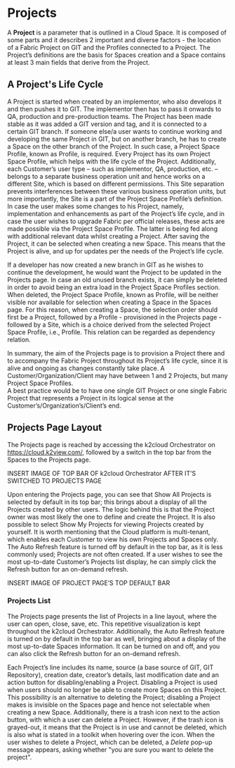 # Projects

A **Project** is a parameter that is outlined in a Cloud Space. It is composed of some parts and it describes 2 important and diverse factors - the location of a Fabric Project on GIT and the Profiles connected to a Project. The Project’s definitions are the basis for Spaces creation and a Space contains at least 3 main fields that derive from the Project.

## A Project's Life Cycle
A Project is started when created by an implementor, who also develops it and then pushes it to GIT. The implementor then has to pass it onwards to QA, production and pre-production teams. The Project has been made stable as it was added a GIT version and tag, and it is connected to a certain GIT branch. If someone else/a user wants to continue working and developing the same Project in GIT, but on another branch, he has to create a Space on the other branch of the Project. In such case, a Project Space Profile, known as Profile, is required. Every Project has its own Project Space Profile, which helps with the life cycle of the Project.
Additionally, each Customer’s user type – such as implementor, QA, production, etc. – belongs to a separate business operation unit and hence works on a different Site, which is based on different permissions. This Site separation prevents interferences between these various business operation units, but more importantly, the Site is a part of the Project Space Profile’s definition.
In case the user makes some changes to his Project, namely, implementation and enhancements as part of the Project’s life cycle, and in case the user wishes to upgrade Fabric per official releases, these acts are made possible via the Project Space Profile. The latter is being fed along with additional relevant data whilst creating a Project. After saving the Project, it can be selected when creating a new Space. This means that the Project is alive, and up for updates per the needs of the Project’s life cycle.

If a developer has now created a new branch in GIT as he wishes to continue the development, he would want the Project to be updated in the Projects page.
In case an old unused branch exists, it can simply be deleted in order to avoid being an extra load in the Project Space Profiles section. When deleted, the Project Space Profile, known as Profile, will be neither visible nor available for selection when creating a Space in the Spaces page. For this reason, when creating a Space, the selection order should first be a Project, followed by a Profile - provisioned in the Projects page - followed by a Site, which is a choice derived from the selected Project Space Profile, i.e., Profile. This relation can be regarded as dependency relation.

In summary, the aim of the Projects page is to provision a Project there and to accompany the Fabric Project throughout its Project’s life cycle, since it is alive and ongoing as changes constantly take place. 
A Customer/Organization/Client may have between 1 and 2 Projects, but many Project Space Profiles.  
A best practice would be to have one single GIT Project or one single Fabric Project that represents a Project in its logical sense at the Customer’s/Organization’s/Client’s end.

## Projects Page Layout
The Projects page is reached by accessing the k2cloud Orchestrator on https://cloud.k2view.com/, followed by a switch in the top bar from the Spaces to the Projects page.

INSERT IMAGE OF TOP BAR OF k2cloud Orchestrator AFTER IT’S SWITCHED TO PROJECTS PAGE

Upon entering the Projects page, you can see that Show All Projects is selected by default in its top bar; this brings about a display of all the Projects created by other users. The logic behind this is that the Project owner was most likely the one to define and create the Project. It is also possible to select Show My Projects for viewing Projects created by yourself. It is worth mentioning that the Cloud platform is multi-tenant, which enables each Customer to view his own Projects and Spaces only.
The Auto Refresh feature is turned off by default in the top bar, as it is less commonly used; Projects are not often created. If a user wishes to see the most up-to-date Customer’s Projects list display, he can simply click the Refresh button for an on-demand refresh.

INSERT IMAGE OF PROJECT PAGE’S TOP DEFAULT BAR

### Projects List
The Projects page presents the list of Projects in a line layout, where the user can open, close, save, etc. This repetitive visualization is kept throughout the k2cloud Orchestrator. 
Additionally, the Auto Refresh feature is turned on by default in the top bar as well, bringing about a display of the most up-to-date Spaces information. It can be turned on and off, and you can also click the Refresh button for an on-demand refresh.

Each Project’s line includes its name, source (a base source of GIT, GIT Repository), creation date, creator’s details, last modification date and an action button for disabling/enabling a Project. Disabling a Project is used when users should no longer be able to create more Spaces on this Project. This possibility is an alternative to deleting the Project; disabling a Project makes is invisible on the Spaces page and hence not selectable when creating a new Space. Additionally, there is a trash icon next to the action button, with which a user can delete a Project. However, if the trash icon is grayed-out, it means that the Project is in use and cannot be deleted, which is also what is stated in a toolkit when hovering over the icon. When the user wishes to delete a Project, which can be deleted, a *Delete* pop-up message appears, asking whether "you are sure you want to delete the project".

